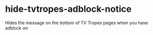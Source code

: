 # hide-tvtropes-adblock-notice
Hides the message on the bottom of TV Tropes pages when you have adblock on
